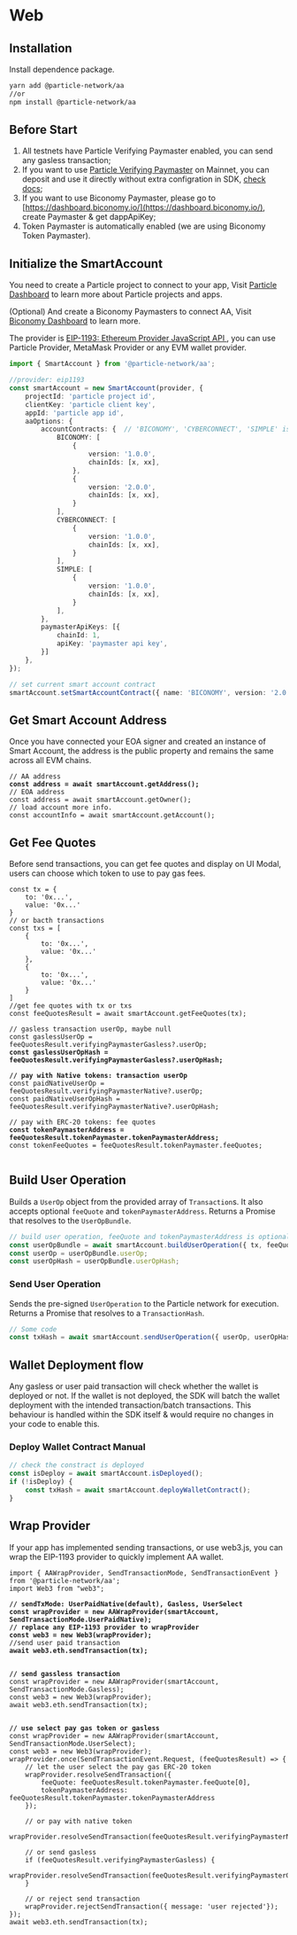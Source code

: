 # Web

## Installation[​](https://docs.walletconnect.com/1.0/#getting-started) <a href="#getting-started" id="getting-started"></a>

Install  dependence package.

```sh
yarn add @particle-network/aa
//or
npm install @particle-network/aa
```

## Before Start

1. All testnets have Particle Verifying Paymaster enabled, you can send any gasless transaction;
2. If you want to use [Particle Verifying Paymaster](paymaster.md) on Mainnet, you can deposit and use it directly without extra configration in SDK, [check docs](paymaster.md);
3. If you want to use Biconomy Paymaster, please go to [https://dashboard.biconomy.io/](https://dashboard.biconomy.io/), create Paymaster & get dappApiKey;
4. Token Paymaster is automatically enabled (we are using Biconomy Token Paymaster).

## Initialize the SmartAccount

You need to create a Particle project to connect to your app, Visit [Particle Dashboard](../../getting-started/dashboard/) to learn more about Particle projects and apps.

(Optional) And create a Biconomy Paymasters to connect AA, Visit [Biconomy Dashboard](https://dashboard.biconomy.io/) to learn more.

The provider is [EIP-1193: Ethereum Provider JavaScript API ](https://eips.ethereum.org/EIPS/eip-1193), you can use Particle Provider, MetaMask Provider or any EVM wallet provider.

```typescript
import { SmartAccount } from '@particle-network/aa';

//provider: eip1193
const smartAccount = new SmartAccount(provider, {
    projectId: 'particle project id',
    clientKey: 'particle client key',
    appId: 'particle app id',
    aaOptions: {
        accountContracts: {  // 'BICONOMY', 'CYBERCONNECT', 'SIMPLE' is supported now.
            BICONOMY: [
                {
                    version: '1.0.0',
                    chainIds: [x, xx],
                },
                {
                    version: '2.0.0',
                    chainIds: [x, xx],
                }
            ],
            CYBERCONNECT: [
                {
                    version: '1.0.0',
                    chainIds: [x, xx],
                }
            ],
            SIMPLE: [
                {
                    version: '1.0.0',
                    chainIds: [x, xx],
                }
            ],
        },
        paymasterApiKeys: [{
            chainId: 1,
            apiKey: 'paymaster api key',
        }]
    },
});

// set current smart account contract
smartAccount.setSmartAccountContract({ name: 'BICONOMY', version: '2.0.0' });

```

## Get Smart Account Address

Once you have connected your EOA signer and created an instance of Smart Account, the address is the public property and remains the same across all EVM chains.

<pre class="language-typescript"><code class="lang-typescript">// AA address
<strong>const address = await smartAccount.getAddress();
</strong>// EOA address
const address = await smartAccount.getOwner();
// load account more info.
const accountInfo = await smartAccount.getAccount();
</code></pre>

## Get Fee Quotes

Before send transactions, you can get fee quotes and display on UI Modal, users can choose which token to use to pay gas fees.

<pre class="language-typescript"><code class="lang-typescript">const tx = {
    to: '0x...',
    value: '0x...'
}
// or bacth transactions
const txs = [
    {
        to: '0x...',
        value: '0x...'
    },
    {
        to: '0x...',
        value: '0x...'
    }
]
//get fee quotes with tx or txs
const feeQuotesResult = await smartAccount.getFeeQuotes(tx);

// gasless transaction userOp, maybe null
const gaslessUserOp = feeQuotesResult.verifyingPaymasterGasless?.userOp;
<strong>const gaslessUserOpHash = feeQuotesResult.verifyingPaymasterGasless?.userOpHash;
</strong>
<strong>// pay with Native tokens: transaction userOp
</strong>const paidNativeUserOp = feeQuotesResult.verifyingPaymasterNative?.userOp;
const paidNativeUserOpHash = feeQuotesResult.verifyingPaymasterNative?.userOpHash;

// pay with ERC-20 tokens: fee quotes
<strong>const tokenPaymasterAddress = feeQuotesResult.tokenPaymaster.tokenPaymasterAddress;
</strong>const tokenFeeQuotes = feeQuotesResult.tokenPaymaster.feeQuotes;

</code></pre>

## Build User Operation

Builds a `UserOp` object from the provided array of `Transaction`s. It also accepts optional `feeQuote` and `tokenPaymasterAddress`. Returns a Promise that resolves to the `UserOpBundle`.

```typescript
// build user operation, feeQuote and tokenPaymasterAddress is optional.
const userOpBundle = await smartAccount.buildUserOperation({ tx, feeQuote, tokenPaymasterAddress })
const userOp = userOpBundle.userOp;
const userOpHash = userOpBundle.userOpHash;

```

### Send User Operation

Sends the pre-signed `UserOperation` to the Particle network for execution. Returns a Promise that resolves to a `TransactionHash`.

```typescript
// Some code
const txHash = await smartAccount.sendUserOperation({ userOp, userOpHash });
```

## Wallet Deployment flow

Any gasless or user paid transaction will check whether the wallet is deployed or not. If the wallet is not deployed, the SDK will batch the wallet deployment with the intended transaction/batch transactions. This behaviour is handled within the SDK itself & would require no changes in your code to enable this.

### Deploy Wallet Contract Manual

```typescript
// check the constract is deployed
const isDeploy = await smartAccount.isDeployed();
if (!isDeploy) {
    const txHash = await smartAccount.deployWalletContract();
}
```

## Wrap Provider

If your app has implemented sending transactions, or use web3.js, you can wrap the EIP-1193 provider to quickly implement AA wallet.

<pre class="language-typescript"><code class="lang-typescript">import { AAWrapProvider, SendTransactionMode, SendTransactionEvent } from '@particle-network/aa';
import Web3 from "web3";

<strong>// sendTxMode: UserPaidNative(default), Gasless, UserSelect
</strong><strong>const wrapProvider = new AAWrapProvider(smartAccount, SendTransactionMode.UserPaidNative);
</strong><strong>// replace any EIP-1193 provider to wrapProvider
</strong><strong>const web3 = new Web3(wrapProvider);
</strong>//send user paid transaction
<strong>await web3.eth.sendTransaction(tx);
</strong>

<strong>// send gassless transaction
</strong>const wrapProvider = new AAWrapProvider(smartAccount, SendTransactionMode.Gasless);
const web3 = new Web3(wrapProvider);
await web3.eth.sendTransaction(tx);


<strong>// use select pay gas token or gasless
</strong>const wrapProvider = new AAWrapProvider(smartAccount, SendTransactionMode.UserSelect);
const web3 = new Web3(wrapProvider);
wrapProvider.once(SendTransactionEvent.Request, (feeQuotesResult) => {
    // let the user select the pay gas ERC-20 token
    wrapProvider.resolveSendTransaction({
        feeQuote: feeQuotesResult.tokenPaymaster.feeQuote[0],
        tokenPaymasterAddress: feeQuotesResult.tokenPaymaster.tokenPaymasterAddress
    });
    
    // or pay with native token
    wrapProvider.resolveSendTransaction(feeQuotesResult.verifyingPaymasterNative);
    
    // or send gasless
    if (feeQuotesResult.verifyingPaymasterGasless) {
        wrapProvider.resolveSendTransaction(feeQuotesResult.verifyingPaymasterGasless);
    }
      
    // or reject send transaction
    wrapProvider.rejectSendTransaction({ message: 'user rejected'});
});
await web3.eth.sendTransaction(tx);

</code></pre>
